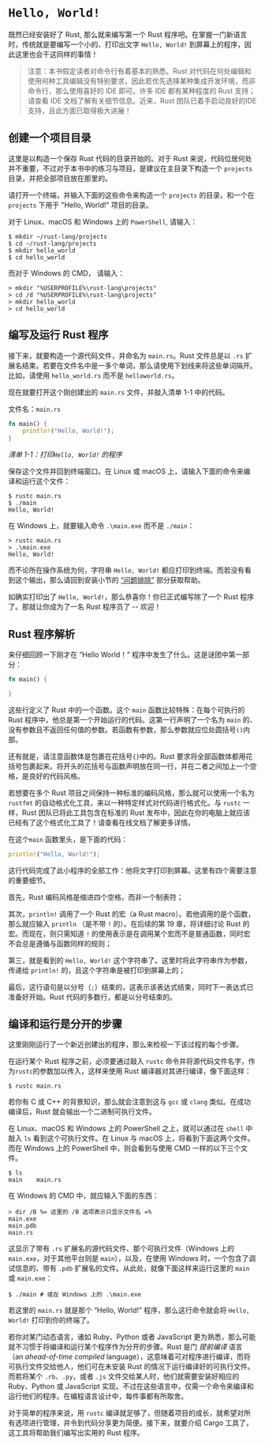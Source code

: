 # `Hello, World!`

既然已经安装好了 Rust, 那么就来编写第一个 Rust 程序吧。在掌握一门新语言时，传统就是要编写一个小的、打印出文字 `Hello, World!` 到屏幕上的程序，因此这里也会干这同样的事情！

> 注意：本书假定读者对命令行有着基本的熟悉。Rust 对代码在何处编辑和使用何种工具编辑没有特别要求，因此若优先选择某种集成开发环境，而非命令行，那么使用喜好的 IDE 即可。许多 IDE 都有某种程度的 Rust 支持；请查看 IDE 文档了解有关细节信息。近来，Rust 团队已着手启动良好的IDE支持，且此方面已取得极大进展！

## 创建一个项目目录

这里是以构造一个保存 Rust 代码的目录开始的。对于 Rust 来说，代码位居何处并不重要，不过对于本书中的练习与项目，是建议在主目录下构造一个 `projects` 目录，并把全部项目放在那里的。

请打开一个终端，并输入下面的这些命令来构造一个 `projects` 的目录，和一个在 `projects` 下用于 "Hello, World!" 项目的目录。

对于 Linux、macOS 和 Windows 上的 `PowerShell`, 请输入：

```console
$ mkdir ~/rust-lang/projects
$ cd ~/rust-lang/projects
$ mkdir hello_world
$ cd hello_world
```

而对于 Windows 的 CMD， 请输入：

```console
> mkdir "%USERPROFILE%\rust-lang\projects"
> cd /d "%USERPROFILE%\rust-lang\projects"
> mkdir hello_world
> cd hello_world
```

## 编写及运行 Rust 程序

接下来，就要构造一个源代码文件，并命名为 `main.rs`。Rust 文件总是以 `.rs` 扩展名结束。若要在文件名中是一多个单词，那么请使用下划线来将这些单词隔开。比如，请使用 `hello_world.rs` 而不是 `helloworld.rs`。

现在就要打开这个刚创建出的 `main.rs` 文件，并敲入清单 1-1 中的代码。

文件名：`main.rs`

```rust
fn main() {
    println!("Hello, World!");
}
```

*清单 1-1：打印`Hello, World!` 的程序*

保存这个文件并回到终端窗口。在 Linux 或 macOS 上，请输入下面的命令来编译和运行这个文件：

```console
$ rustc main.rs
$ ./main
Hello, World!
```

在 Windows 上，就要输入命令 `.\main.exe` 而不是 `./main`：

```console
> rustc main.rs
> .\main.exe
Hello, World!
```

而不论所在操作系统为何，字符串 `Hello, World!` 都应打印到终端。而若没有看到这个输出，那么请回到安装小节的 [“问题排除”](#问题排除) 部分获取帮助。

如确实打印出了 `Hello, World!`，那么恭喜你！你已正式编写除了一个 Rust 程序了。那就让你成为了一名 Rust 程序员了 -- 欢迎！

## Rust 程序解析

来仔细回顾一下刚才在 “Hello World！” 程序中发生了什么。这是谜团中第一部分：

```rust
fn main() {

}
```

这些行定义了 Rust 中的一个函数。这个 `main` 函数比较特殊：在每个可执行的 Rust 程序中，他总是第一个开始运行的代码。这第一行声明了一个名为 `main` 的、没有参数且不返回任何值的参数。若函数有参数，那么参数就应位处圆括号`()`内部。

还有就是，请注意函数体是包裹在花括号`{}`中的。Rust 要求将全部函数体都用花括号包裹起来。将开头的花括号与函数声明放在同一行，并在二者之间加上一个空格，是良好的代码风格。

若想要在多个 Rust 项目之间保持一种标准的编码风格，那么就可以使用一个名为 `rustfmt` 的自动格式化工具，来以一种特定样式对代码进行格式化。与 `rustc` 一样，Rust 团队已将此工具包含在标准的 Rust 发布中，因此在你的电脑上就应该已经有了这个格式化工具了！请查看在线文档了解更多详情。

在这个`main` 函数里头，是下面的代码：

```rust
println!("Hello, World!");
```

这行代码完成了此小程序的全部工作：他将文字打印到屏幕。这里有四个需要注意的重要细节。

首先，Rust 编码风格是缩进四个空格，而非一个制表符；

其次，`println!` 调用了一个 Rust 的宏（a Rust macro）。若他调用的是个函数，那么就应输入 `println` （是不带 `!` 的）。在后续的第 19 章，将详细讨论 Rust 的宏。而现在，则只需知道 `!` 的使用表示是在调用某个宏而不是普通函数，同时宏不会总是遵循与函数同样的规则；

第三，就是看到的 `Hello, World!` 这个字符串了。这里时将此字符串作为参数，传递给 `println!` 的，且这个字符串是被打印到屏幕上的；

最后，这行语句是以分号（`;`）结束的，这表示该表达式结束，同时下一表达式已准备好开始。Rust 代码的多数行，都是以分号结束的。


## 编译和运行是分开的步骤

这里刚刚运行了一个新近创建出的程序，那么来检视一下该过程的每个步骤。

在运行某个 Rust 程序之前，必须要通过敲入 `rustc` 命令并将源代码文件名字，作为`rustc`的参数加以传入，这样来使用 Rust 编译器对其进行编译，像下面这样：

```console
$ rustc main.rs
```

若你有 C 或 C++ 的背景知识，那么就会注意到这与 `gcc` 或 `clang` 类似。在成功编译后，Rust 就会输出一个二进制可执行文件。

在 Linux、macOS 和 Windows 上的 PowerShell 之上，就可以通过在 `shell` 中敲入 `ls` 看到这个可执行文件。在 Linux 与 macOS 上，将看到下面这两个文件。而在 Windows 上的 PowerShell 中，则会看到与使用 CMD 一样的以下三个文件。

```console
$ ls
main    main.rs
```

在 Windows 的 CMD 中，就应输入下面的东西：

```console
> dir /B %= 这里的 /B 选项表示只显示文件名 =%
main.exe
main.pdb
main.rs
```

这显示了带有 `.rs` 扩展名的源代码文件、那个可执行文件（Windows 上的 `main.exe`，对于其他平台则是 `main`），以及，在使用 Windows 时，一个包含了调试信息的、带有 `.pdb` 扩展名的文件。从此处，就像下面这样来运行这里的 `main` 或 `main.exe`：

```console
$ ./main # 或在 Windows 上的 .\main.exe
```

若这里的 `main.rs` 就是那个 “Hello, World!” 程序，那么这行命令就会将 `Hello, World!` 打印到你的终端了。

若你对某门动态语言，诸如 Ruby、Python 或者 JavaScript 更为熟悉，那么可能就不习惯于将编译和运行某个程序作为分开的步骤。Rust 是门 *提前编译* 语言（an *ahead-of-time compiled* language），这意味着可对程序进行编译，而将可执行文件交给他人，他们可在未安装 Rust 的情况下运行编译好的可执行文件。而若将某个 `.rb`、`.py`，或者 `.js` 文件交给某人时，他们就需要安装好相应的 Ruby、Python 或 JavaScript 实现。不过在这些语言中，仅需一个命令来编译和运行他们的程序。在编程语言设计中，每件事都有所取舍。

对于简单的程序来说，用 `rustc` 编译就足够了，但随着项目的成长，就希望对所有选项进行管理，并令到代码分享更为简便。接下来，就要介绍 Cargo 工具了，这工具将帮助我们编写出实用的 Rust 程序。
